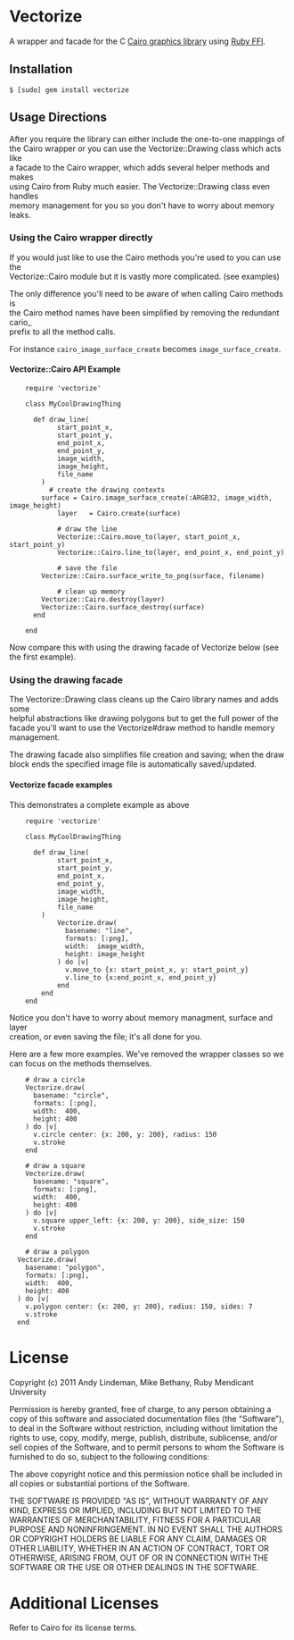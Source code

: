 # Vectorize
A wrapper and facade for the C [Cairo graphics library](http://cairographics.org/) using [Ruby FFI](https://github.com/ffi/ffi).

## Installation
`$ [sudo] gem install vectorize`

## Usage Directions

After you require the library can either include the one-to-one mappings of  
the Cairo wrapper or you can use the Vectorize::Drawing class which acts like  
a facade to the Cairo wrapper, which adds several helper methods and makes  
using Cairo from Ruby much easier. The Vectorize::Drawing class even handles  
memory management for you so you don't have to worry about memory leaks.

### Using the Cairo wrapper directly
If you would just like to use the Cairo methods you're used to you can use the  
Vectorize::Cairo module but it is vastly more complicated. (see examples)

The only difference you'll need to be aware of when calling Cairo methods is  
the Cairo method names have been simplified by removing the redundant cario\_  
prefix to all the method calls.

For instance `cairo_image_surface_create` becomes `image_surface_create`.  

#### Vectorize::Cairo API Example

		require 'vectorize'

		class MyCoolDrawingThing
	
		  def draw_line(
				start_point_x, 
				start_point_y, 
				end_point_x, 
				end_point_y, 
				image_width,
				image_height,
				file_name
			)
			  # create the drawing contexts
		    surface = Cairo.image_surface_create(:ARGB32, image_width, image_height)
				layer   = Cairo.create(surface)
		
				# draw the line
				Vectorize::Cairo.move_to(layer, start_point_x, start_point_y)
				Vectorize::Cairo.line_to(layer, end_point_x, end_point_y)

				# save the file
		    Vectorize::Cairo.surface_write_to_png(surface, filename)
		
				# clean up memory
		    Vectorize::Cairo.destroy(layer)
		    Vectorize::Cairo.surface_destroy(surface)
		  end
		
		end

Now compare this with using the drawing facade of Vectorize 
below (see the first example).

### Using the drawing facade
The Vectorize::Drawing class cleans up the Cairo library names and adds some  
helpful abstractions like drawing polygons but to get the full power of the  
facade you'll want to use the Vectorize#draw method to handle memory  
management.  

The drawing facade also simplifies file creation and saving; when the draw   
block ends the specified image file is automatically saved/updated.  

#### Vectorize facade examples

This demonstrates a complete example as above

		require 'vectorize'

		class MyCoolDrawingThing

		  def draw_line(
				start_point_x, 
				start_point_y, 
				end_point_x, 
				end_point_y, 
				image_width,
				image_height,
				file_name
			)
				Vectorize.draw(
				  basename: "line", 
				  formats: [:png], 
				  width:  image_width, 
				  height: image_height
				) do |v|
				  v.move_to {x: start_point_x, y: start_point_y}
				  v.line_to {x:end_point_x, end_point_y}
				end
			end
		end

Notice you don't have to worry about memory managment, surface and layer  
creation, or even saving the file; it's all done for you.

Here are a few more examples. We've removed the wrapper classes so we can
focus on the methods themselves.

		# draw a circle
		Vectorize.draw(
		  basename: "circle", 
		  formats: [:png], 
		  width:  400, 
		  height: 400
		) do |v|
		  v.circle center: {x: 200, y: 200}, radius: 150
		  v.stroke
		end

		# draw a square 
		Vectorize.draw(
		  basename: "square", 
		  formats: [:png], 
		  width:  400, 
		  height: 400
		) do |v|
		  v.square upper_left: {x: 200, y: 200}, side_size: 150
		  v.stroke
		end

		# draw a polygon
	  Vectorize.draw(
	    basename: "polygon", 
	    formats: [:png], 
	    width:  400, 
	    height: 400
	  ) do |v|
	    v.polygon center: {x: 200, y: 200}, radius: 150, sides: 7
	    v.stroke
	  end

# License

Copyright (c) 2011 Andy Lindeman, Mike Bethany, Ruby Mendicant University

Permission is hereby granted, free of charge, to any person obtaining a copy
of this software and associated documentation files (the "Software"), to deal
in the Software without restriction, including without limitation the rights
to use, copy, modify, merge, publish, distribute, sublicense, and/or sell
copies of the Software, and to permit persons to whom the Software is
furnished to do so, subject to the following conditions:

The above copyright notice and this permission notice shall be included in
all copies or substantial portions of the Software.

THE SOFTWARE IS PROVIDED "AS IS", WITHOUT WARRANTY OF ANY KIND, EXPRESS OR
IMPLIED, INCLUDING BUT NOT LIMITED TO THE WARRANTIES OF MERCHANTABILITY,
FITNESS FOR A PARTICULAR PURPOSE AND NONINFRINGEMENT. IN NO EVENT SHALL THE
AUTHORS OR COPYRIGHT HOLDERS BE LIABLE FOR ANY CLAIM, DAMAGES OR OTHER
LIABILITY, WHETHER IN AN ACTION OF CONTRACT, TORT OR OTHERWISE, ARISING FROM,
OUT OF OR IN CONNECTION WITH THE SOFTWARE OR THE USE OR OTHER DEALINGS IN
THE SOFTWARE.

# Additional Licenses

Refer to Cairo for its license terms.
